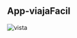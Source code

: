 ## App-viajaFacil
![vista](https://user-images.githubusercontent.com/50470978/60374753-9e9cd580-99cb-11e9-84c1-e38c5ebe1226.PNG)

